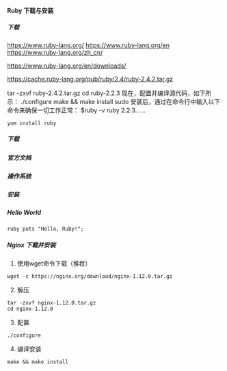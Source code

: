 
#### Ruby 下载与安装

##### 下载

https://www.ruby-lang.org/
https://www.ruby-lang.org/en
https://www.ruby-lang.org/zh_cn/

https://www.ruby-lang.org/en/downloads/

https://cache.ruby-lang.org/pub/ruby/2.4/ruby-2.4.2.tar.gz


tar -zxvf ruby-2.4.2.tar.gz
cd ruby-2.2.3
现在，配置并编译源代码，如下所示：
./configure
make && make install
sudo
安装后，通过在命令行中输入以下命令来确保一切工作正常：
$ruby -v
ruby 2.2.3……

`yum install ruby`


##### 下载

##### 官方文档

##### 操作系统

##### 安装


##### Hello World
`ruby puts "Hello, Ruby!";`




##### Nginx 下载并安装
1. 使用wget命令下载（推荐）
```
wget -c https://nginx.org/download/nginx-1.12.0.tar.gz
```

2. 解压
```
tar -zxvf nginx-1.12.0.tar.gz
cd nginx-1.12.0
```

3. 配置
```
./configure
```

4. 编译安装
```
make && make install
```
